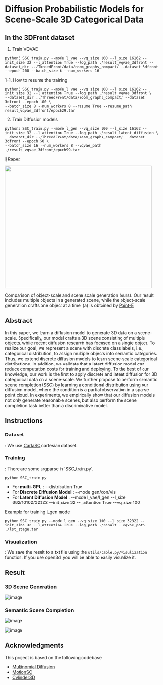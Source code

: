 # Diffusion Probabilistic Models for Scene-Scale 3D Categorical Data


## In the 3DFront dataset

1. Train VQVAE

```
python3 SSC_train.py --mode l_vae --vq_size 100 --l_size 16162 --init_size 32 --l_attention True --log_path ./result_vqvae_3dfront --dataset_dir ../ThreedFront/data/room_graphs_compact/ --dataset 3dfront --epoch 200 --batch_size 6 --num_workers 16
```

1-1. How to resume the training

```
python3 SSC_train.py --mode l_vae --vq_size 100 --l_size 16162 --init_size 32 --l_attention True --log_path ./result_vqvae_3dfront \
--dataset_dir ../ThreedFront/data/room_graphs_compact/ --dataset 3dfront --epoch 100 \
--batch_size 8 --num_workers 8 --resume True --resume_path result_vqvae_3dfront/epoch29.tar

```

2. Train Diffusion models


```
python3 SSC_train.py --mode l_gen --vq_size 100 --l_size 16162 --init_size 32 --l_attention True --log_path ./result_latent_diffusion \
--dataset_dir ../ThreedFront/data/room_graphs_compact/ --dataset 3dfront --epoch 50 \
--batch_size 16 --num_workers 8 --vqvae_path ./result_vqvae_3dfront/epoch99.tar
```

📌[Paper](http://arxiv.org/abs/2301.00527)     

<img src=https://user-images.githubusercontent.com/65997635/210452550-2c7c7c6d-7260-43ce-b4b6-18d3f15fccde.png width="480"
  height="400">

Comparison of object-scale and scene scale generation (ours). Our result includes multiple objects in a generated scene,
while the object-scale generation crafts one object at a time. (a) is obtained by [Point-E](https://github.com/openai/point-e)

## Abstract
In this paper, we learn a diffusion model to generate 3D data on a scene-scale. Specifically, our model crafts a 3D scene consisting of multiple objects, while recent diffusion research has focused on a single object. To realize our goal, we represent a scene with discrete class labels, i.e., categorical distribution, to assign multiple objects into semantic categories. Thus, we extend discrete diffusion models to learn scene-scale categorical distributions. In addition, we validate that a latent diffusion model can reduce computation costs for training and deploying. To the best of our knowledge, our work is the first to apply discrete and latent diffusion for 3D categorical data on a scene-scale. We further propose to perform semantic scene completion (SSC) by learning a conditional distribution using our diffusion model, where the condition is a partial observation in a sparse point cloud. In experiments, we empirically show that our diffusion models not only generate reasonable scenes, but also perform the scene completion task better than a discriminative model.


## Instructions
### Dataset
: We use [CarlaSC](https://umich-curly.github.io/CarlaSC.github.io/download/) cartesian dataset.

### Training
: There are some argparse in 'SSC_train.py'.

    python SSC_train.py

- For **multi-GPU** : --distribution True
- For **Discrete Diffusion Model** : --mode gen/con/vis
- For **Latent Diffusion Model** : --mode l_vae/l_gen --l_size 882/16162/32322 --init_size 32 --l_attention True --vq_size 100

Example for training l_gen mode

    python SSC_train.py --mode l_gen --vq_size 100 --l_size 32322 --init_size 32 --l_attention True --log_path ./result --vqvae_path ./lst_stage.tar


### Visualization
: We save the result to a txt file using the `utils/table.py/visulization` function.
If you use open3d, you will be able to easily visualize it.

## Result
### 3D Scene Generation
![image](https://github.com/zoomin-lee/scene-scale-diffusion/blob/main/images/3D_scene_generation.png?raw=true)

### Semantic Scene Completion
![image](https://github.com/zoomin-lee/scene-scale-diffusion/blob/main/images/table4.PNG?raw=true)


![image](https://github.com/zoomin-lee/scene-scale-diffusion/blob/main/images/semantic_scene_completion.png?raw=true)


## Acknowledgments
This project is based on the following codebase.
- [Multinomial Diffusion](https://github.com/ehoogeboom/multinomial_diffusion/tree/9d907a60536ad793efd6d2a6067b3c3d6ba9fce7)
- [MotionSC](https://github.com/UMich-CURLY/3DMapping)
- [Cylinder3D](https://github.com/xinge008/Cylinder3D)
